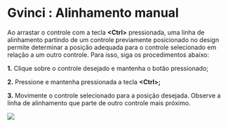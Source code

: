 # Gvinci : Alinhamento manual

Ao arrastar o controle com a tecla **&lt;Ctrl&gt;** pressionada, uma linha de alinhamento partindo de um controle previamente posicionado no design permite determinar a posição adequada para o controle selecionado em relação a um outro controle. Para isso, siga os procedimentos abaixo:

**1.** Clique sobre o controle desejado e mantenha o botão pressionado;

**2.** Pressione e mantenha pressionada a tecla **&lt;Ctrl&gt;;**

**3.** Movimente o controle selecionado para a posição desejada. Observe a linha de alinhamento que parte de outro controle mais próximo.

![](http://www.gvinci.com.br/manual/alinhamanualgv5.zoom91.png)

